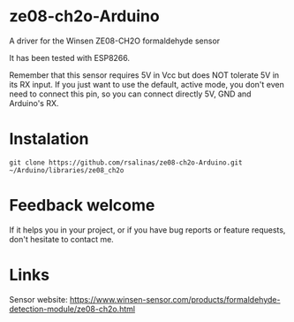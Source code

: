 # ze08-ch2o-Arduino
A driver for the Winsen ZE08-CH2O formaldehyde sensor

It has been tested with ESP8266.

Remember that this sensor requires 5V in Vcc but does NOT tolerate 5V in its RX input.
If you just want to use the default, active mode, you don't even need to
connect this pin, so you can connect directly 5V, GND and Arduino's RX.

# Instalation

```
git clone https://github.com/rsalinas/ze08-ch2o-Arduino.git ~/Arduino/libraries/ze08_ch2o
```

# Feedback welcome

If it helps you in your project, or if you have bug reports or feature requests,
don't hesitate to contact me.

# Links

Sensor website: https://www.winsen-sensor.com/products/formaldehyde-detection-module/ze08-ch2o.html
